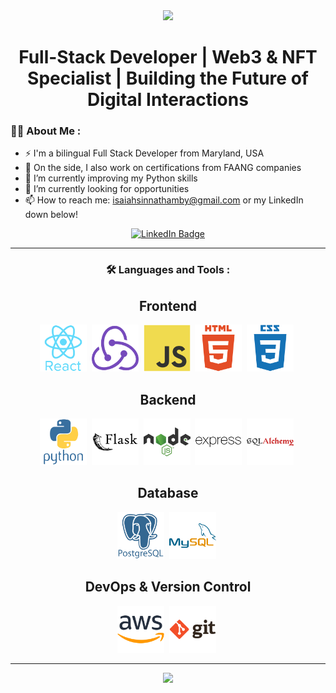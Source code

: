 <div id='header' align='center'>
<!--  gif  -->  
  <img src='https://media.giphy.com/media/v1.Y2lkPTc5MGI3NjExYTExZGQ0MDY2Nzc1NjY5MzUyMTczOGI0YWZmYzFkMGEwN2VhMzVkNSZjdD1z/VuZhSgPi5ItibCdSoZ/giphy.gif' width='20%'/>
  </div>
 
 <div align='center'>
  <!-- text with wave -->
  <h1>
    Full-Stack Developer | Web3 & NFT Specialist | Building the Future of Digital Interactions
<!--     <img src="https://media.giphy.com/media/xTiQywlOn0gKyz0l56/giphy.gif" width="70px"/> -->
<!--    <img src="https://media.giphy.com/media/hvRJCLFzcasrR4ia7z/giphy.gif" width="30px"/> -->    
  </h1>
 </div>
  
### 🧑‍💻 About Me :
 
- ⚡ I'm a bilingual Full Stack Developer from Maryland, USA
- 👀 On the side, I also work on certifications from FAANG companies
- 🌱 I’m currently improving my Python skills
- 🤝 I’m currently looking for opportunities
- 📫 How to reach me: isaiahsinnathamby@gmail.com or my LinkedIn down below!
  
<div id='header' align='center'>
<!--  hyperlink badges  -->
  
  <div id='badges'>
    <a href='https://www.linkedin.com/in/isaiahxs/'>
     <img src="https://img.shields.io/badge/LinkedIn-blue?style=for-the-badge&logo=linkedin&logoColor=white" alt="LinkedIn Badge"/>
    </a>
  </div>
  
  <!-- profile views -->
<!-- <img src="https://komarev.com/ghpvc/?username=isaiahxs&style=flat-square&color=blue" alt=""/>
 -->
  
<!-- banner ORIGINAL BEAR POSITION -->
<!--   <div align='center'>
    <img src="https://media.giphy.com/media/v1.Y2lkPTc5MGI3NjExMDA0ZWVlNGExZTU0MWJkZDNjZDUwYWY2ZGIxZWEwNWQwZDU1OWYwMSZjdD1n/1GEATImIxEXVR79Dhk/giphy.gif"/>
  </div> -->
  
---
 
### 🛠️ Languages and Tools :
  <div>
    <div>
      <h2>Frontend</h2>
        <img src="https://github.com/devicons/devicon/blob/master/icons/react/react-original-wordmark.svg" title="React" alt="React" width="75" height="75"/>&nbsp;
        <img src="https://github.com/devicons/devicon/blob/master/icons/redux/redux-original.svg" title="Redux" alt="Redux " width="75" height="75"/>&nbsp;
        <img src="https://github.com/devicons/devicon/blob/master/icons/javascript/javascript-original.svg" title="JavaScript" alt="JavaScript" width="75" height="75"/>&nbsp;
        <img src="https://github.com/devicons/devicon/blob/master/icons/html5/html5-plain-wordmark.svg" title="HTML5" alt="HTML" width="75" height="75"/>&nbsp;
        <img src="https://github.com/devicons/devicon/blob/master/icons/css3/css3-plain-wordmark.svg"  title="CSS3" alt="CSS" width="75" height="75"/>&nbsp;
      <br>
      <h2>Backend</h2>
        <img src='https://github.com/devicons/devicon/blob/master/icons/python/python-original-wordmark.svg' title='Python' alt='Python' width='75' height='75'/>&nbsp;
        <img src='https://github.com/devicons/devicon/blob/master/icons/flask/flask-original-wordmark.svg' title='Flask' alt='Flask' width='75' height='75'/>&nbsp;
        <img src="https://github.com/devicons/devicon/blob/master/icons/nodejs/nodejs-original-wordmark.svg" title="NodeJS" alt="NodeJS" width="75" height="75"/>&nbsp;
        <img src='https://github.com/devicons/devicon/blob/master/icons/express/express-original-wordmark.svg' title='Express' alt='Express' width='75' height='75'/>&nbsp;
        <img src='https://github.com/devicons/devicon/blob/master/icons/sqlalchemy/sqlalchemy-original-wordmark.svg' title='SQLAlchemy' alt='SQLA' width='75' height='75' />&nbsp;
      <br>
      <h2>Database</h2>
        <img src='https://github.com/devicons/devicon/blob/master/icons/postgresql/postgresql-plain-wordmark.svg' title='Postgres' alt='Postgres' width='75' height='75'/>&nbsp;
        <img src="https://github.com/devicons/devicon/blob/master/icons/mysql/mysql-original-wordmark.svg" title="MySQL"  alt="MySQL" width="75" height="75"/>&nbsp;
      <br>
      <h2>DevOps & Version Control</h2>
          <img src='https://github.com/devicons/devicon/blob/master/icons/amazonwebservices/amazonwebservices-original-wordmark.svg' title='AWS' alt='AWS' width='75' height='75'/>&nbsp;
          <img src='https://github.com/devicons/devicon/blob/master/icons/git/git-original-wordmark.svg' title='Git' alt='Git' width='75' height='75' />&nbsp;
    </div>
  </div>

 ---
  
<!-- [![Top Langs](https://github-readme-stats.vercel.app/api/top-langs/?username=isaiahxs&layout=compact&theme=vision-friendly-dark)](https://github.com/anuraghazra/github-readme-stats) -->

  <div align='center'>
    <img      src="https://media.giphy.com/media/v1.Y2lkPTc5MGI3NjExMDA0ZWVlNGExZTU0MWJkZDNjZDUwYWY2ZGIxZWEwNWQwZDU1OWYwMSZjdD1n/1GEATImIxEXVR79Dhk/giphy.gif"/>
  </div>
  
<!-- ending div -->
</div>


 
<!---
isaiahxs/isaiahxs is a ✨ special ✨ repository because its `README.md` (this file) appears on your GitHub profile.
You can click the Preview link to take a look at your changes.
--->
